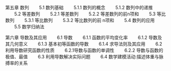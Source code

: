 第五章 数列
　　5.1 数列基础
　　5.1.1 数列的概念
　　5.1.2 数列中的递推
　　5.2 等差数列
　　5.2.1 等差数列
　　5.2.2 等差数列的前n项和
　　5.3 等比数列
　　5.3.1 等比数列
　　5.3.2 等比数列的前 n项和
　　5.4 数列的应用
　　5.5 数学归纳法

第六章 导数及其应用
　　6.1 导数
　　6.1.1 函数的平均变化率
　　6.1.2 导数及其几何意义
　　6.1.3 基本初等函数的导数
　　6.1.4 求导法则及其应用
　　6.2 利用导数研究函数的性质
　　6.2.1导数与函数的单调性
　　6.2.2 导数与函数的极值、最值
　　6.3 利用导数解决实际问题
　　6.4 数学建模活动:描述体重与脉搏率的关系